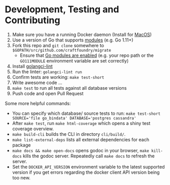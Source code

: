 # Development, Testing and Contributing

1. Make sure you have a running Docker daemon
   (Install for [MacOS](https://docs.docker.com/docker-for-mac/))
1. Use a version of Go that supports [modules](https://golang.org/cmd/go/#hdr-Modules__module_versions__and_more) (e.g. Go 1.11+)
1. Fork this repo and `git clone` somewhere to `$GOPATH/src/github.com/craftfoundry/migrate`
   - Ensure that [Go modules are enabled](https://golang.org/cmd/go/#hdr-Preliminary_module_support) (e.g. your repo path or the `GO111MODULE` environment variable are set correctly)
1. Install [golangci-lint](https://github.com/golangci/golangci-lint#install)
1. Run the linter: `golangci-lint run`
1. Confirm tests are working: `make test-short`
1. Write awesome code ...
1. `make test` to run all tests against all database versions
1. Push code and open Pull Request

Some more helpful commands:

- You can specify which database/ source tests to run:
  `make test-short SOURCE='file go_bindata' DATABASE='postgres cassandra'`
- After `make test`, run `make html-coverage` which opens a shiny test coverage overview.
- `make build-cli` builds the CLI in directory `cli/build/`.
- `make list-external-deps` lists all external dependencies for each package
- `make docs && make open-docs` opens godoc in your browser, `make kill-docs` kills the godoc server.
  Repeatedly call `make docs` to refresh the server.
- Set the `DOCKER_API_VERSION` environment variable to the latest supported version if you get errors regarding the docker client API version being too new.
